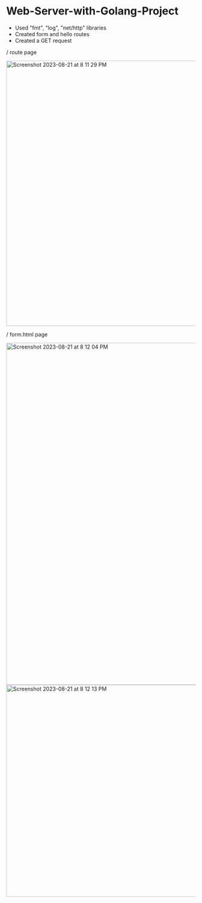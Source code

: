 # Web-Server-with-Golang-Project

- Used "fmt", "log", "net/http" libraries
- Created form and hello routes
- Created a GET request

/ route page


<img width="705" alt="Screenshot 2023-08-21 at 8 11 29 PM" src="https://github.com/Ratangulati/Web-Server-with-Golang-Project/assets/116749593/534665d5-a602-4eef-886c-be473c150324">



/ form.html page 

<img width="909" alt="Screenshot 2023-08-21 at 8 12 04 PM" src="https://github.com/Ratangulati/Web-Server-with-Golang-Project/assets/116749593/6e6a455d-8f30-4d53-abd8-a8ee585cfd6e">


<img width="563" alt="Screenshot 2023-08-21 at 8 12 13 PM" src="https://github.com/Ratangulati/Web-Server-with-Golang-Project/assets/116749593/74ef4469-6099-4144-a6e8-ff99a4c9caab">
